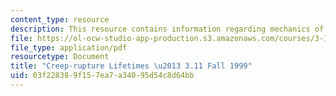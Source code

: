 ```yaml
---
content_type: resource
description: This resource contains information regarding mechanics of materials.
file: https://ol-ocw-studio-app-production.s3.amazonaws.com/courses/3-11-mechanics-of-materials-fall-1999/03f228389f157ea7a34095d54c8d64bb_MIT3_11F99_creep.pdf
file_type: application/pdf
resourcetype: Document
title: "Creep-rupture Lifetimes \u2013 3.11 Fall 1999"
uid: 03f22838-9f15-7ea7-a340-95d54c8d64bb
---
```

